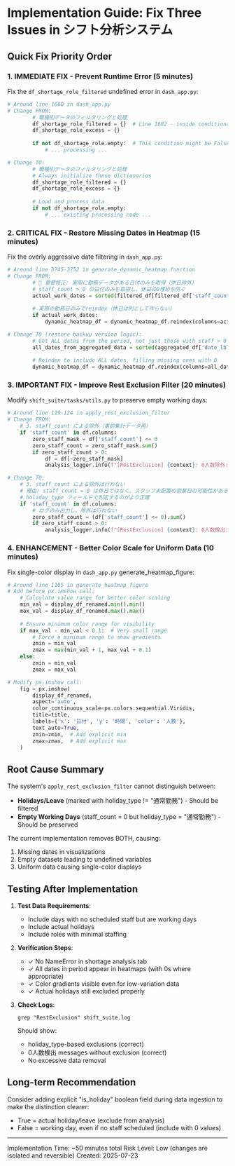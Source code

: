 # Implementation Guide: Fix Three Issues in シフト分析システム

## Quick Fix Priority Order

### 1. IMMEDIATE FIX - Prevent Runtime Error (5 minutes)
Fix the `df_shortage_role_filtered` undefined error in `dash_app.py`:

```python
# Around line 1680 in dash_app.py
# Change FROM:
        # 職種別データのフィルタリングと処理
        df_shortage_role_filtered = {}  # Line 1682 - inside conditional
        df_shortage_role_excess = {}
        
        if not df_shortage_role.empty:  # This condition might be False
            # ... processing ...

# Change TO:
        # 職種別データのフィルタリングと処理
        # Always initialize these dictionaries
        df_shortage_role_filtered = {}
        df_shortage_role_excess = {}
        
        # Load and process data
        if not df_shortage_role.empty:
            # ... existing processing code ...
```

### 2. CRITICAL FIX - Restore Missing Dates in Heatmap (15 minutes)
Fix the overly aggressive date filtering in `dash_app.py`:

```python
# Around line 3745-3752 in generate_dynamic_heatmap function
# Change FROM:
        # 🎯 重要修正: 実際に勤務データがある日付のみを取得（休日除外）
        # staff_count > 0 の日付のみを取得し、休日の0埋めを防ぐ
        actual_work_dates = sorted(filtered_df[filtered_df['staff_count'] > 0]['date_lbl'].unique())
        
        # 実際の勤務日のみでreindex（休日は列として作らない）
        if actual_work_dates:
            dynamic_heatmap_df = dynamic_heatmap_df.reindex(columns=actual_work_dates, fill_value=0)

# Change TO (restore backup version logic):
        # Get ALL dates from the period, not just those with staff > 0
        all_dates_from_aggregated_data = sorted(aggregated_df['date_lbl'].unique())
        
        # Reindex to include ALL dates, filling missing ones with 0
        dynamic_heatmap_df = dynamic_heatmap_df.reindex(columns=all_dates_from_aggregated_data, fill_value=0)
```

### 3. IMPORTANT FIX - Improve Rest Exclusion Filter (20 minutes)
Modify `shift_suite/tasks/utils.py` to preserve empty working days:

```python
# Around line 119-124 in apply_rest_exclusion_filter
# Change FROM:
    # 3. staff_count による除外（事前集計データ用）
    if 'staff_count' in df.columns:
        zero_staff_mask = df['staff_count'] <= 0
        zero_staff_count = zero_staff_mask.sum()
        if zero_staff_count > 0:
            df = df[~zero_staff_mask]
            analysis_logger.info(f"[RestExclusion] {context}: 0人数除外: {zero_staff_count}件")

# Change TO:
    # 3. staff_count による除外は行わない
    # 理由: staff_count = 0 は休日ではなく、スタッフ未配置の営業日の可能性がある
    # holiday_type フィールドで判定するのがより正確
    if 'staff_count' in df.columns:
        # ログのみ出力し、除外は行わない
        zero_staff_count = (df['staff_count'] <= 0).sum()
        if zero_staff_count > 0:
            analysis_logger.info(f"[RestExclusion] {context}: 0人数検出: {zero_staff_count}件 (除外せず)")
```

### 4. ENHANCEMENT - Better Color Scale for Uniform Data (10 minutes)
Fix single-color display in `dash_app.py` generate_heatmap_figure:

```python
# Around line 1105 in generate_heatmap_figure
# Add before px.imshow call:
    # Calculate value range for better color scaling
    min_val = display_df_renamed.min().min()
    max_val = display_df_renamed.max().max()
    
    # Ensure minimum color range for visibility
    if max_val - min_val < 0.1:  # Very small range
        # Force a minimum range to show gradients
        zmin = min_val
        zmax = max(min_val + 1, max_val + 0.1)
    else:
        zmin = min_val
        zmax = max_val

# Modify px.imshow call:
    fig = px.imshow(
        display_df_renamed,
        aspect='auto',
        color_continuous_scale=px.colors.sequential.Viridis,
        title=title,
        labels={'x': '日付', 'y': '時間', 'color': '人数'},
        text_auto=True,
        zmin=zmin,  # Add explicit min
        zmax=zmax,  # Add explicit max
    )
```

## Root Cause Summary

The system's `apply_rest_exclusion_filter` cannot distinguish between:
- **Holidays/Leave** (marked with holiday_type != "通常勤務") - Should be filtered
- **Empty Working Days** (staff_count = 0 but holiday_type = "通常勤務") - Should be preserved

The current implementation removes BOTH, causing:
1. Missing dates in visualizations
2. Empty datasets leading to undefined variables
3. Uniform data causing single-color displays

## Testing After Implementation

1. **Test Data Requirements**:
   - Include days with no scheduled staff but are working days
   - Include actual holidays
   - Include roles with minimal staffing

2. **Verification Steps**:
   - ✓ No NameError in shortage analysis tab
   - ✓ All dates in period appear in heatmaps (with 0s where appropriate)
   - ✓ Color gradients visible even for low-variation data
   - ✓ Actual holidays still excluded properly

3. **Check Logs**:
   ```
   grep "RestExclusion" shift_suite.log
   ```
   Should show:
   - holiday_type-based exclusions (correct)
   - 0人数検出 messages without exclusion (correct)
   - No excessive data removal

## Long-term Recommendation

Consider adding explicit "is_holiday" boolean field during data ingestion to make the distinction clearer:
- True = actual holiday/leave (exclude from analysis)
- False = working day, even if no staff scheduled (include with 0 values)

---
Implementation Time: ~50 minutes total
Risk Level: Low (changes are isolated and reversible)
Created: 2025-07-23